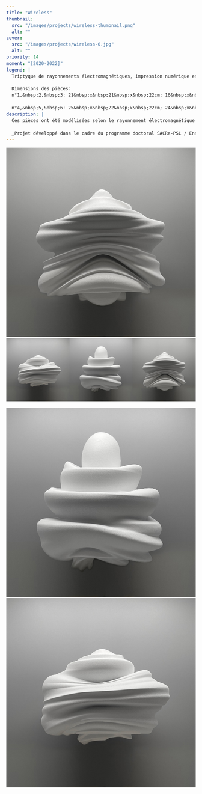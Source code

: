 ```yaml
---
title: "Wireless"
thumbnail:
  src: "/images/projects/wireless-thumbnail.png"
  alt: ""
cover:
  src: "/images/projects/wireless-0.jpg"
  alt: ""
priority: 14
moment: "[2020-2022]"
legend: |
  Triptyque de rayonnements électromagnétiques, impression numérique en PLA.  

  Dimensions des pièces: 
  n°1,&nbsp;2,&nbsp;3: 21&nbsp;x&nbsp;21&nbsp;x&nbsp;22cm; 16&nbsp;x&nbsp;16&nbsp;x&nbsp;26cm; 23&nbsp;x&nbsp;23&nbsp;x&nbsp;20cm. 

  n°4,&nbsp;5,&nbsp;6: 25&nbsp;x&nbsp;22&nbsp;x&nbsp;22cm; 24&nbsp;x&nbsp;22&nbsp;x&nbsp;27cm; 26&nbsp;x&nbsp;18&nbsp;x&nbsp;22cm.
description: |
  Ces pièces ont été modélisées selon le rayonnement électromagnétique de trois antennes Wi-Fi. Les formes tridimensionnelles, font apparaître les principaux lobes d’émissions caractéristiques à chaque antenne. Ces empreintes prennent la contreforme du champ électromagnétique qui émane des antennes. Elles permettent de percevoir l’image des flux de nos communications sans-fil.

  _Projet développé dans le cadre du programme doctoral SACRe-PSL / EnsAD._
---
```


![](/images/projects/wireless-1.jpg)
![](/images/projects/wireless-2.jpg)

![](/images/projects/wireless-3.jpg)
![](/images/projects/wireless-4.jpg)
